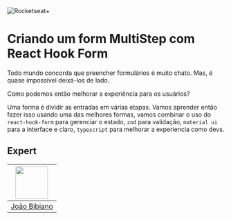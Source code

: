 <img src="https://drive.google.com/uc?id=1XPWLjUo2-j8iGw07ALcxu7oqJ3nkl2Ho" alt="Rocketseat+"/>

# Criando um form MultiStep com React Hook Form

Todo mundo concorda que preencher formulários é muito chato. Mas, é quase impossível deixá-los de lado.

Como podemos então melhorar a experiência para os usuários?

Uma forma é dividir as entradas em várias etapas. Vamos aprender então fazer isso usando uma das melhores formas, vamos combinar o uso do `react-hook-form` para gerenciar o estado, `zod` para validação, `material ui` para a interface e claro, `typescript` para melhorar a experiencia como devs.

## Expert

| [<img src="https://avatars.githubusercontent.com/u/29175815?s=400&u=0fee7695511e1dfabdf5eaacd405853d4e69745c&v=4" width="75px;"/>](https://github.com/joaovbibiano) |
| :-----------------------------------------------------------------------------------------------------------------------------------------------------------------: |
|                                                           [João Bibiano](https://github.com/joaovbibiano)                                                           |

